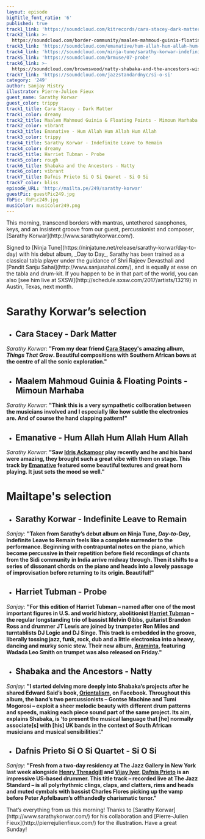 ```yaml
---
layout: episode
bigTitle_font_ratio: '6'
published: true
track1_link: 'https://soundcloud.com/kitrecords/cara-stacey-dark-matter-kr13'
track2_link: >-
  https://soundcloud.com/border-community/maalem-mahmoud-guinia-floating-points-mimoun-marhaba?in=border-community/sets/holden-moroccan-collaborations
track3_link: 'https://soundcloud.com/emanative/hum-allah-hum-allah-hum-allah'
track4_link: 'https://soundcloud.com/ninja-tune/sarathy-korwar-indefinite-leave-to-remain'
track5_link: 'https://soundcloud.com/brmuse/07-probe'
track6_link: >-
  https://soundcloud.com/brownswood/natty-shabaka-and-the-ancestors-wisdom-of-elders
track7_link: 'https://soundcloud.com/jazzstandardnyc/si-o-si'
category: '249'
author: Sanjay Mistry
illustrator: Pierre-Julien Fieux
guest_name: Sarathy Korwar
guest_color: trippy
track1_title: Cara Stacey - Dark Matter
track1_color: dreamy
track2_title: Maalem Mahmoud Guinia & Floating Points - Mimoun Marhaba
track2_color: vibrant
track3_title: Emanative - Hum Allah Hum Allah Hum Allah
track3_color: trippy
track4_title: Sarathy Korwar - Indefinite Leave to Remain
track4_color: dreamy
track5_title: Harriet Tubman - Probe
track5_color: rough
track6_title: Shabaka and the Ancestors - Natty
track6_color: vibrant
track7_title: Dafnis Prieto Si O Si Quaret - Si O Si
track7_color: bliss
episode_URL: 'http://mailta.pe/249/sarathy-korwar'
guestPic: guestPic249.jpg
fbPic: fbPic249.jpg
musiColor: musiColor249.png
---
```

<p id="introduction">This morning, transcend borders with mantras, untethered saxophones, keys, and an insistent groove from our guest, percussionist and composer, [Sarathy Korwar](http://www.sarathykorwar.com/).</p>

<p>Signed to [Ninja Tune](https://ninjatune.net/release/sarathy-korwar/day-to-day) with his debut album, _Day to Day_, Sarathy has been trained as a classical tabla player under the guidance of Shri Rajeev Devasthali and [Pandit Sanju Sahai](http://www.sanjusahai.com/), and is equally at ease on the tabla and drum-kit. If you happen to be in that part of the world, you can also [see him live at SXSW](http://schedule.sxsw.com/2017/artists/13219) in Austin, Texas, next month.</p>


# **Sarathy Korwar’s selection**

+ ## Cara Stacey - Dark Matter
_Sarathy Korwar_: **"**From my dear friend [Cara Stacey](http://www.carastacey.com/)'s amazing album, _Things That Grow_. Beautiful compositions with Southern African bows at the centre of all the sonic exploration.**"**

+ ## Maalem Mahmoud Guinia & Floating Points - Mimoun Marhaba
_Sarathy Korwar_: **"**Think this is a very sympathetic collboration between the musicians involved and I especially like how subtle the electronics are. And of course the hand clapping pattern!**"**

+ ## Emanative - Hum Allah Hum Allah Hum Allah
_Sarathy Korwar_: **"**Saw [Idris Ackamoor](https://en.wikipedia.org/wiki/Idris_Ackamoor) play recently and he and his band were amazing, they brought such a great vibe with them on stage. This track by [Emanative](https://emanative.bandcamp.com/) featured some beautiful textures and great horn playing. It just sets the mood so well.**"**


# Mailtape's selection

+ ## Sarathy Korwar - Indefinite Leave to Remain
_Sanjay_: **"**Taken from Sarathy’s debut album on Ninja Tune, _Day-to-Day_, Indefinite Leave to Remain feels like a complete surrender to the performance. Beginning with contrapuntal notes on the piano, which become percussive in their repetition before field recordings of chants from the Sidi community in India arrive midway through. Then it shifts to a series of dissonant chords on the piano and heads into a lovely passage of improvisation before returning to its origin. Beautiful!**"** 

+ ## Harriet Tubman - Probe

_Sanjay_: **"**For this edition of Harriet Tubman – named after one of the most important figures in U.S. and world history, abolitionist [Harriet Tubman](https://en.wikipedia.org/wiki/Harriet_Tubman) – the regular longstanding trio of bassist Melvin Gibbs, guitarist Brandon Ross and drummer JT Lewis are joined by trumpeter Ron Miles and turntablists DJ Logic and DJ Singe. This track is embedded in the groove, liberally tossing jazz, funk, rock, dub and a little electronica into a heavy, dancing and murky sonic stew. Their new album, [Araminta](http://sunnysidezone.com/album/araminta), featuring Wadada Leo Smith on trumpet was also released on Friday.**"**

+ ## Shabaka and the Ancestors - Natty
_Sanjay_: **"**I started delving more deeply into Shabaka’s projects after he shared Edward Said’s book, [Orientalism](https://en.wikipedia.org/wiki/Orientalism_(book)), on Facebook. Throughout this album, the band’s two percussionists – Gontse Machine and Tumi Mogorosi – exploit a sheer melodic beauty with different drum patterns and speeds, making each piece sound part of the same project. Its aim, explains Shabaka, is ‘to present the musical language that [he] normally associate[s] with [his] UK bands in the context of South African musicians and musical sensibilities’.**"**

+ ## Dafnis Prieto Si O Si Quartet - Si O Si
_Sanjay_: **"**Fresh from a two-day residency at The Jazz Gallery in New York last week alongside [Henry Threadgill](https://www.pirecordings.com/artist/Henry_Threadgill) and [Vijay Iyer](http://vijay-iyer.com/), [Dafnis Prieto](https://dafnisonmusic.com/) is an impressive US-based drummer. This title track – recorded live at The Jazz Standard – is all polyrhythmic clings, claps, and clatters, rims and heads and muted cymbals with bassist Charles Flores picking up the vamp before Peter Apfelbaum’s offhandedly charismatic tenor.**"**


<p id="outroduction">That’s everything from us this morning! Thanks to [Sarathy Korwar](http://www.sarathykorwar.com/) for his collaboration and [Pierre-Julien Fieux](http://pierrejulienfieux.com/) for the illustration. Have a great Sunday!</p>

